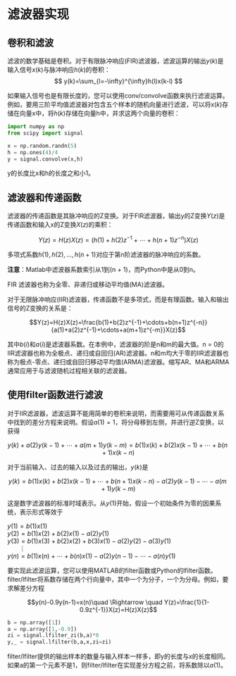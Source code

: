 # 滤波器实现

## 卷积和滤波

滤波的数学基础是卷积。对于有限脉冲响应(FIR)滤波器，滤波运算的输出$y(k)$是输入信号$x(k)$与脉冲响应$h(k)$的卷积：
$$ y(k)=\sum_{l=-\infty}^{\infty}h(l)x(k-l) $$

如果输入信号也是有限长度的，您可以使用conv/convolve函数来执行滤波运算。例如，要用三阶平均值滤波器对包含五个样本的随机向量进行滤波，可以将$x(k)$存储在向量x中，将$h(k)$存储在向量h中，并求这两个向量的卷积：


```python
import numpy as np
from scipy import signal

x = np.random.randn(5)
h = np.ones(4)/4
y = signal.convolve(x,h)
```

y的长度比x和h的长度之和小1。

## 滤波器和传递函数

滤波器的传递函数是其脉冲响应的Z变换。对于FIR滤波器，输出y的Z变换$Y(z)$是传递函数和输入x的Z变换$X(z)$的乘积：

$$Y(z)=H(z)X(z)=\left(h(1)+h(2)z^{-1}+\cdots+h(n+1)z^{-n}\right)X(z)$$

多项式系数$h(1),h(2),...,h(n+1)$对应于第n阶滤波器的脉冲响应的系数。

**注意**：Matlab中滤波器系数索引从1到(n + 1)，而Python中是从0到n。

FIR 滤波器也称为全零、非递归或移动平均值(MA)滤波器。

对于无限脉冲响应(IIR)滤波器，传递函数不是多项式，而是有理函数。输入和输出信号的Z变换的关系是：

$$Y(z)=H(z)X(z)=\frac{b(1)+b(2)z^{-1}+\cdots+b(n+1)z^{-n}}{a(1)+a(2)z^{-1}+\cdots+a(m+1)z^{-m}}X(z)$$

其中$b(i)$和$a(i)$是滤波器系数。在本例中，滤波器的阶是n和m的最大值。n = 0的IIR滤波器也称为全极点、递归或自回归(AR)滤波器。n和m均大于零的IIR滤波器也称为极点-零点、递归或自回归移动平均值(ARMA)滤波器。缩写AR、MA和ARMA通常应用于与滤波随机过程相关联的滤波器。

## 使用filter函数进行滤波

对于IIR滤波器，滤波运算不能用简单的卷积来说明，而需要用可从传递函数关系中找到的差分方程来说明。假设$a(1)=1$，将分母移到左侧，并进行逆Z变换，以获得

$$y(k)+a(2)y(k-1)+\cdots+a(m+1)y(k-m)=b(1)x(k)+b(2)x(k-1)+\cdots+b(n+1)x(k-n)$$

对于当前输入、过去的输入以及过去的输出，$y(k)$是

$$y(k)=b(1)x(k)+b(2)x(k-1)+\cdots+b(n+1)x(k-n)-a(2)y(k-1)-\cdots-a(m+1)y(k-m)$$

这是数字滤波器的标准时域表示。从$y(1)$开始，假设一个初始条件为零的因果系统，表示形式等效于

$y(1)=b(1)x(1)$  
$y(2)=b(1)x(2)+b(2)x(1)-a(2)y(1)$  
$y(3)=b(1)x(3)+b(2)x(2)+b(3)x(1)-a(2)y(2)-a(3)y(1)$  
$\quad \; \; \;\vdots$  
$y(n)=b(1)x(n)+\cdots+b(n)x(1)-a(2)y(n-1)-\cdots-a(n)y(1)$

要实现此滤波运算，您可以使用MATLAB的filter函数或Python的lfilter函数。filter/lfilter将系数存储在两个行向量中，其中一个为分子，一个为分母。例如，要求解差分方程

$$y(n)-0.9y(n-1)=x(n)\quad \Rightarrow \quad Y(z)=\frac{1}{1-0.9z^{-1}}X(z)=H(z)X(z)$$


```python
b = np.array([1])
a = np.array([1,-0.9])
zi = signal.lfilter_zi(b,a)*0
y,_ = signal.lfilter(b,a,x,zi=zi)
```

filter/lfilter提供的输出样本的数量与输入样本一样多，即y的长度与x的长度相同。如果a的第一个元素不是1，则filter/lfilter在实现差分方程之前，将系数除以$a(1)$。
